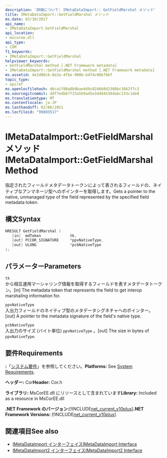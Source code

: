 ```yaml
---
description: '詳細について: IMetaDataImport:: GetFieldMarshal メソッド'
title: IMetaDataImport::GetFieldMarshal メソッド
ms.date: 03/30/2017
api_name:
- IMetaDataImport.GetFieldMarshal
api_location:
- mscoree.dll
api_type:
- COM
f1_keywords:
- IMetaDataImport::GetFieldMarshal
helpviewer_keywords:
- GetFieldMarshal method [.NET Framework metadata]
- IMetaDataImport::GetFieldMarshal method [.NET Framework metadata]
ms.assetid: 4e2d88c6-8a3a-4fbe-900b-b4f4c06bf6bf
topic_type:
- apiref
ms.openlocfilehash: d6ca1f80a8b9bae4d9c02466042300bc3662f7c3
ms.sourcegitcommit: ddf7edb67715a5b9a45e3dd44536dabc153c1de0
ms.translationtype: MT
ms.contentlocale: ja-JP
ms.lasthandoff: 02/06/2021
ms.locfileid: "99803517"
---
```

# <a name="imetadataimportgetfieldmarshal-method"></a><span data-ttu-id="8f869-103">IMetaDataImport::GetFieldMarshal メソッド</span><span class="sxs-lookup"><span data-stu-id="8f869-103">IMetaDataImport::GetFieldMarshal Method</span></span>

<span data-ttu-id="8f869-104">指定されたフィールドメタデータトークンによって表されるフィールドの、ネイティブなアンマネージ型へのポインターを取得します。</span><span class="sxs-lookup"><span data-stu-id="8f869-104">Gets a pointer to the native, unmanaged type of the field represented by the specified field metadata token.</span></span>  
  
## <a name="syntax"></a><span data-ttu-id="8f869-105">構文</span><span class="sxs-lookup"><span data-stu-id="8f869-105">Syntax</span></span>  
  
```cpp  
HRESULT GetFieldMarshal (  
   [in]  mdToken             tk,
   [out] PCCOR_SIGNATURE     *ppvNativeType,  
   [out] ULONG               *pcbNativeType
);  
```  
  
## <a name="parameters"></a><span data-ttu-id="8f869-106">パラメーター</span><span class="sxs-lookup"><span data-stu-id="8f869-106">Parameters</span></span>  

 `tk`  
 <span data-ttu-id="8f869-107">から相互運用マーシャリング情報を取得するフィールドを表すメタデータトークン。</span><span class="sxs-lookup"><span data-stu-id="8f869-107">[in] The metadata token that represents the field to get interop marshaling information for.</span></span>  
  
 `ppvNativeType`  
 <span data-ttu-id="8f869-108">入出力フィールドのネイティブ型のメタデータシグネチャへのポインター。</span><span class="sxs-lookup"><span data-stu-id="8f869-108">[out] A pointer to the metadata signature of the field's native type.</span></span>  
  
 `pcbNativeType`  
 <span data-ttu-id="8f869-109">入出力のサイズ (バイト単位) `ppvNativeType` 。</span><span class="sxs-lookup"><span data-stu-id="8f869-109">[out] The size in bytes of `ppvNativeType`.</span></span>  
  
## <a name="requirements"></a><span data-ttu-id="8f869-110">要件</span><span class="sxs-lookup"><span data-stu-id="8f869-110">Requirements</span></span>  

 <span data-ttu-id="8f869-111">**:**「[システム要件](../../get-started/system-requirements.md)」を参照してください。</span><span class="sxs-lookup"><span data-stu-id="8f869-111">**Platforms:** See [System Requirements](../../get-started/system-requirements.md).</span></span>  
  
 <span data-ttu-id="8f869-112">**ヘッダー:** Cor</span><span class="sxs-lookup"><span data-stu-id="8f869-112">**Header:** Cor.h</span></span>  
  
 <span data-ttu-id="8f869-113">**ライブラリ:** MsCorEE.dll にリソースとして含まれています</span><span class="sxs-lookup"><span data-stu-id="8f869-113">**Library:** Included as a resource in MsCorEE.dll</span></span>  
  
 <span data-ttu-id="8f869-114">**.NET Framework のバージョン:**[!INCLUDE[net_current_v10plus](../../../../includes/net-current-v10plus-md.md)]</span><span class="sxs-lookup"><span data-stu-id="8f869-114">**.NET Framework Versions:** [!INCLUDE[net_current_v10plus](../../../../includes/net-current-v10plus-md.md)]</span></span>  
  
## <a name="see-also"></a><span data-ttu-id="8f869-115">関連項目</span><span class="sxs-lookup"><span data-stu-id="8f869-115">See also</span></span>

- [<span data-ttu-id="8f869-116">IMetaDataImport インターフェイス</span><span class="sxs-lookup"><span data-stu-id="8f869-116">IMetaDataImport Interface</span></span>](imetadataimport-interface.md)
- [<span data-ttu-id="8f869-117">IMetaDataImport2 インターフェイス</span><span class="sxs-lookup"><span data-stu-id="8f869-117">IMetaDataImport2 Interface</span></span>](imetadataimport2-interface.md)
